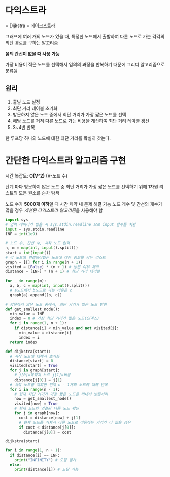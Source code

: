 # 다익스트라 
= Dijkstra = 데이크스트라

그래프에 여러 개의 노드가 있을 때, 특정한 노드에서 출발하여 다른 노드로 가는 각각의 최단 경로를 구하는 알고리즘

**음의 간선이 없을 때 사용 가능**

가장 비용이 적은 노드를 선택해서 임의의 과정을 반복하기 때문에 그리디 알고리즘으로 분류됨

## 원리
1. 출발 노드 설정
2. 최단 거리 테이블 초기화
3. 방문하지 않은 노드 중에서 최단 거리가 가장 짧은 노드를 선택
4. 해당 노드를 거쳐 다른 노드로 가는 비용을 계산하여 최단 거리 테이블 갱신
5. 3~4번 반복

한 루프당 하나의 노드에 대한 최단 거리를 확실히 찾는다.

# 간단한 다익스트라 알고리즘 구현
시간 복잡도: **O(V^2)** (V-노드 수)

단계 마다 방문하지 않은 노드 중 최단 거리가 가장 짧은 노드를 선택하기 위해 1차원 리스트의 모든 원소를 순차 탐색

노드 수가 **5000개 이하**일 때 시간 제약 내 문제 해결 가능
노드 개수 및 간선의 개수가 많을 경우 *개선된 다익스트라 알고리즘*을 사용해야 함

```python
import sys
# 입력 데이터가 많을 시 sys.stdin.readline 으로 input 함수를 치환
input = sys.stdin.readline
INF = int(1e9)

# 노드 수, 간선 수, 시작 노드 입력
n, m = map(int, input().split())
start = int(input())
# 각 노드에 연결되어있는 노드에 대한 정보를 담는 리스트
graph = [[] for i in range(n + 1)]
visited = [False] * (n + 1) # 방문 여부 체크
distance = [INF] * (n + 1) # 최단 거리 테이블

for _ in range(m):
  a, b, c = map(int, input().split())
  # a노드에서 b노드로 가는 비용은 c
  graph[a].append((b, c))

# 방문하지 않은 노드 중에서, 최단 거리가 짧은 노드 반환
def get_smallest_node():
  min_value = INF
  index = 0 # 가장 최단 거리가 짧은 노드(인덱스)
  for i in range(1, n + 1):
    if distance[i] < min_value and not visited[i]:
      min_value = distance[i]
      index = i
  return index

def dijkstra(start):
  # 시작 노드에 대해서 초기화
  distance[start] = 0
  visited[start] = True
  for j in graph[start]:
    # j[0]=목적지 노드 j[1]=비용
    distance[j[0]] = j[1]
  # 시작 노드를 제외한 전체 n - 1개의 노드에 대해 반복
  for i in range(n - 1):
    # 현재 최단 거기가 가장 짧은 노드를 꺼내서 방문처리
    now = get_smallest_node()
    visited[now] = True
    # 현재 노드와 연결된 다른 노드 확인
    for j in graph[now]:
      cost = distance[now] + j[1]
      # 현재 노드를 거쳐서 다른 노드로 이동하는 거리가 더 짧을 경우
      if cost < distance[j[0]]:
        distance[j[0]] = cost

dijkstra(start)

for i in range(1, n + 1):
  if distance[i] == INF:
    print("INFINITY") # 도달 불가
  else:
    print(distance[i]) # 도달 가능
```
